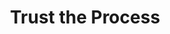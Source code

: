 ---
pid: CH30
title: Trust the Process
location_transcription: Any wall of any building
zipcode: '19151'
outside_phl: 
neighborhood: Overbrook,Overbrook Farms,Overbrook Park
age: '19'
age_range: 13-19
instagram: 
image_file_name: CH_30.jpg
proposal_transcription: graffiti //Trust the process// on any wall in buildings around
  the city
topic: Philadelphia,Sports
topic_summary: 0, 0
type: Graffiti
keywords_other: 
credit: 
image_labels: 
twitter: 
facebook: 
permalink: "/monuments/ch30/"
layout: item-page
---